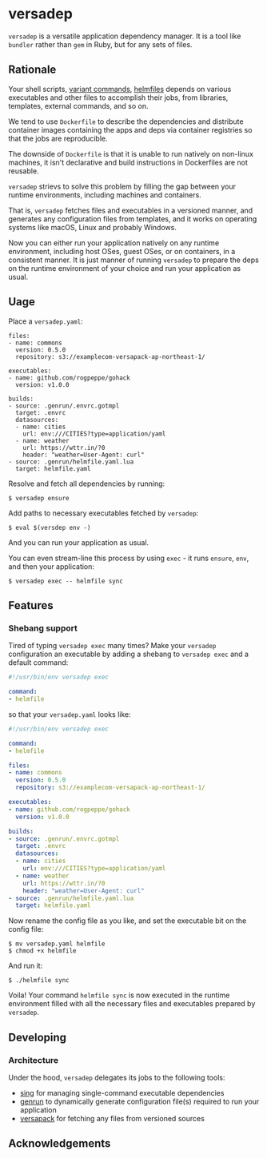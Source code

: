 # versadep

`versadep` is a versatile application dependency manager. It is a tool like `bundler` rather than `gem` in Ruby, but for any sets of files.

## Rationale

Your shell scripts, [variant commands](https://github.com/mumoshu/variant), [helmfiles](https://github.com/roboll/helmfile) depends on various executables and other files to accomplish their jobs, from libraries, templates, external commands, and so on.

We tend to use `Dockerfile` to describe the dependencies and distribute container images containing the apps and deps via container registries so that the jobs are reproducible.

The downside of `Dockerfile` is that it is unable to run natively on non-linux machines, it isn't declarative and build instructions in Dockerfiles are not reusable.

`versadep` strievs to solve this problem by filling the gap between your runtime environments, including machines and containers.

That is, `versadep` fetches files and executables in a versioned manner, and generates any configuration files from templates, and it works on operating systems like macOS, Linux and probably Windows.

Now you can either run your application natively on any runtime environment, including host OSes, guest OSes, or on containers, in a consistent manner. It is just manner of running `versadep` to prepare the deps on the runtime environment of your choice and run your application as usual.

## Uage

Place a `versadep.yaml`:

```console
files:
- name: commons
  version: 0.5.0
  repository: s3://examplecom-versapack-ap-northeast-1/

executables:
- name: github.com/rogpeppe/gohack
  version: v1.0.0

builds:
- source: .genrun/.envrc.gotmpl
  target: .envrc
  datasources:
  - name: cities
    url: env:///CITIES?type=application/yaml
  - name: weather
    url: https://wttr.in/?0
    header: "weather=User-Agent: curl"
- source: .genrun/helmfile.yaml.lua
  target: helmfile.yaml
```

Resolve and fetch all dependencies by running:

```console
$ versadep ensure
```

Add paths to necessary executables fetched by `versadep`:

```console
$ eval $(versdep env -)
```

And you can run your application as usual.

You can even stream-line this process by using `exec` - it runs `ensure`, `env`, and then your application:

```console
$ versadep exec -- helmfile sync
```

## Features

### Shebang support

Tired of typing `versadep exec` many times? Make your `versadep` configuration an executable by adding a shebang to `versadep exec` and a default command:

```yaml
#!/usr/bin/env versadep exec

command:
- helmfile
```

so that your `versadep.yaml` looks like:

```yaml
#!/usr/bin/env versadep exec

command:
- helmfile

files:
- name: commons
  version: 0.5.0
  repository: s3://examplecom-versapack-ap-northeast-1/

executables:
- name: github.com/rogpeppe/gohack
  version: v1.0.0

builds:
- source: .genrun/.envrc.gotmpl
  target: .envrc
  datasources:
  - name: cities
    url: env:///CITIES?type=application/yaml
  - name: weather
    url: https://wttr.in/?0
    header: "weather=User-Agent: curl"
- source: .genrun/helmfile.yaml.lua
  target: helmfile.yaml
```

Now rename the config file as you like, and set the executable bit on the config file:

```console
$ mv versadep.yaml helmfile
$ chmod +x helmfile
```

And run it:

```console
$ ./helmfile sync
```

Voila! Your command `helmfile sync` is now executed in the runtime environment filled with all the necessary files and executables prepared by `versadep`.

## Developing

### Architecture

Under the hood, `versadep` delegates its jobs to the following tools:

- [sing](https://github.com/mumoshu/sing) for managing single-command executable dependencies
- [genrun](https://github.com/mumoshu/genrun) to dynamically generate configuration file(s) required to run your application
- [versapack](https://github.com/mumoshu/versapack) for fetching any files from versioned sources

## Acknowledgements

